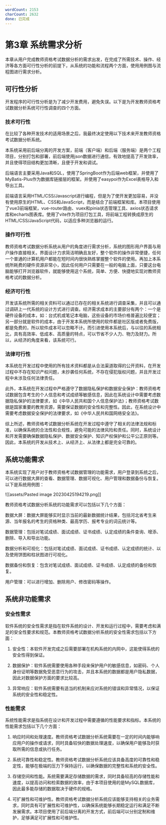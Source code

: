 ```yaml
---
wordCount: 2153
charCount: 2632
done: 已完成
---
```


# 第3章 系统需求分析

本章从用户完成教师资格考试数据分析的需求出发，在完成了所需技术、操作、经济等各方面可行性分析的前提下，从系统的功能和流程两个方面，使用用例图与流程图进行需求分析。

## 可行性分析

开发程序的可行性分析是为了减少开发费用，避免失误。以下是为开发教师资格考试数据分析系统可行性调查的四个方面。

### 技术可行性

在比较了各种开发技术的适用场景之后，我最终决定使用以下技术来开发教师资格考试数据分析系统。

本系统采用前后端分离的开发方案，前端（客户端）和后端（服务端）是两个工程项目，分别打包和部署，前后端使用json数据进行通信，有效地提高了开发效率，并且使得项目结构更加清晰，且便于开发和调试。

后端语言主要采用Java和SQL，使用了SpringBoot作为后端web框架，并使用了MyBatis-Plus作为数据库链接层的框架。并使用了easypoi作为Excel表格导入和导出工具。

前端语言采用HTML/CSS/Javascript进行编程，但是为了使开发更加容易，并没有使用原生的HTML、CSS和JavaScript，而是结合了前端框架和库。本项目使用了vue3前端框架，vue-router路由、vuex和pinia状态管理工具、axios状态请求库和echarts图表库。使用了vite作为项目打包工具，将前端工程转换成原生的HTML/CSS/JavaScript代码，以适应多种浏览器的运行。

### 操作可行性

教师资格考试数据分析系统从用户的角度进行需求分析，系统的图形用户界面与用户操作直接相关。界面设计力求简洁明确且友好，整个软件的操作非常便捷，任何一个普通的计算机用户都能在短时间内很快熟练掌握整个软件的使用。再加上本系统所耗费的硬件资源非常小，因此任何用户只需要在一般的电脑上面，只要这台电脑能够打开浏览器软件，就能够使用这个系统，简单、方便、快捷地实现对教师资格考试的数据分析。

### 经济可行性

开发该系统所需的相关资料可以通过已存在的相关系统进行调查采集，并且可以通过调研上一代系统的设计方式进行调查。经济需求成本的主要部分有两个：一个是硬件设备的成本，如：台式机或笔记本电脑，这些设备的市场价格普遍比较便宜；另一部分就是软件的成本，由于开发本系统所使用的软件都是社区版或者免费版，都是免费的，所以软件成本可以忽略不计。而引进使用本系统后，与以往的系统相比，具有高效率、低成本、高质量的特点，可以节省不少人力、物力及财力。所以，从经济的角度来看，该系统可行。

### 法律可行性

本系统在开发过程中使用的所有技术资料都是从合法渠道取得的公开资料，在开发过程中不存在知识产权问题，未抄袭任何系统，不存在侵犯版权问题，并且开发过程中未涉及任何法律责任。

此外，本系统在开发过程中严格遵守了数据隐私保护和数据安全保护：教师资格考试数据包含考生的个人信息和考试成绩等敏感信息，因此在系统设计中需要考虑数据隐私保护的法律要求，如《中华人民共和国个人信息保护法》；教师资格考试数据是国家重要的教育资源，需要保证数据的安全性和完整性。因此，在系统设计中需要考虑数据安全保护的法律要求，如《中华人民共和国网络安全法》。

综上所述，教师资格考试数据分析系统在开发过程中遵守了相关的法律法规和标准，以确保系统的合法性和合规性，避免可能的法律风险和责任。同时，系统设计和开发需要确保数据隐私保护、数据安全保护、知识产权保护和公平公正原则等。因此，本系统的开发从技术上、从经济上、从法律上都是完全可靠的。

## 系统功能需求

本系统实现了用户对于教师资格考试数据管理的功能需求，用户登录到系统之后，可以进行数据大屏的查看、数据管理、数据可视化、用户管理和数据备份与恢复。以下是系统用例图：

![[assets/Pasted image 20230425194219.png]]

教师资格考试数据分析系统的功能需求可以包括以下几个方面：

数据大屏：数据大屏能够实时显示当前的最新数据统计结果，包括河北省考生来源、当年报名的考生的资格种类、最高学历、报考专业的词云统计等。

数据管理：包括对笔试成绩、面试成绩、证书成绩、认定成绩的条件查询、增添、删除、导入和导出功能。

数据分析和可视化：包括对笔试成绩、面试成绩、证书成绩、认定成绩的统计、以及使用饼图和柱状图进行可视化。

数据备份和恢复：包含对笔试成绩、面试成绩、证书成绩、认定成绩的备份和恢复。

用户管理：可以进行增加、删除用户、修改密码等操作。

## 系统非功能需求

### 安全性需求

软件系统的安全性需求是指在软件系统的设计、开发和运行过程中，需要考虑和满足的安全性要求和规范。本教师资格考试数据分析系统的安全性需求包括以下方面：

1. 安全性：本软件开发完成之后需要部署在机构系统的内网中，这能使得系统的安全性得到保证。

2. 数据保护：软件系统需要使用各种手段来保护用户的敏感信息，如密码、个人身份证明等数据免受恶意行为的攻击，并且本系统的数据都是用户隐私数据，因此对数据保护方面的要求比较高。

3. 异常响应：软件系统需要有适当的机制来应对系统的错误和异常情况，以保证系统的安全性和稳定性。

### 性能需求

系统性能需求是指系统在设计和开发过程中需要遵循的性能要求和指标。本系统的性能需求包括以下几个方面：

1. 响应时间和处理速度。教师资格考试数据分析系统需要在一定的时间内能够响应用户的操作或请求，同时具备较快的数据处理速度，以确保用户能够及时获取所需的信息或执行任务。

2. 系统可靠性和稳定性。教师资格考试数据分析系统应该具备高度的可靠性和稳定性，能够在极端的压力下保持运行，以确保数据的完整性和系统的安全性。

3. 存储空间和性能。系统需要满足存储数据的需求，同时具备较高的存储性能和速度，以提高访问和检索数据的效率，由于本项目使用的是MySQL数据库，因此最多能存储的数据取决于硬件的规格。

4. 可扩展性和可维护性。教师资格考试数据分析系统应该能够支持相关的业务需求，同时具有可扩展性和可维护性，以确保系统能够长期稳定运行和满足不断发展需求。本项目使用了前后端分离的开发方式，前后端可以分别定制和维护，足够满足可扩展性和可维护性。